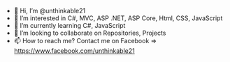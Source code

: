 - 👋 Hi, I’m @unthinkable21
- 👀 I’m interested in C#, MVC, ASP .NET, ASP Core, Html, CSS, JavaScript
- 🌱 I’m currently learning C#, JavaScript
- 💞️ I’m looking to collaborate on Repositories, Projects
- 📫 How to reach me? Contact me on Facebook => https://www.facebook.com/unthinkable21

<!---
unthinkable21/unthinkable21 is a ✨ special ✨ repository because its `README.md` (this file) appears on your GitHub profile.
You can click the Preview link to take a look at your changes.
--->
